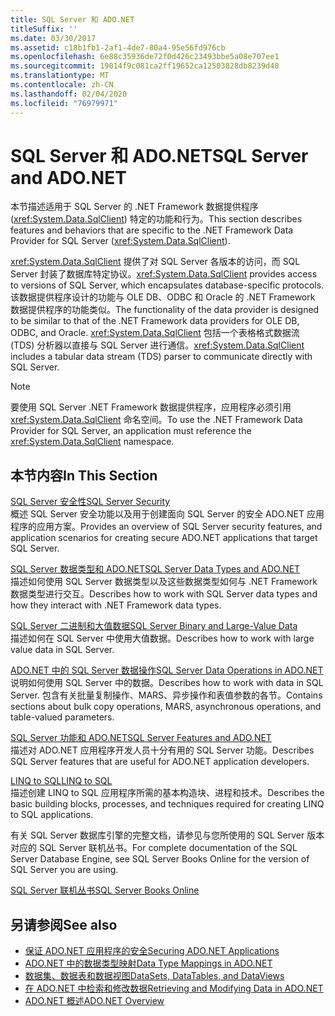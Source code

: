 ```yaml
---
title: SQL Server 和 ADO.NET
titleSuffix: ''
ms.date: 03/30/2017
ms.assetid: c18b1fb1-2af1-4de7-80a4-95e56fd976cb
ms.openlocfilehash: 6e88c35936de72f0d426c23493bbe5a08e707ee1
ms.sourcegitcommit: 19014f9c081ca2ff19652ca12503828db8239d48
ms.translationtype: MT
ms.contentlocale: zh-CN
ms.lasthandoff: 02/04/2020
ms.locfileid: "76979971"
---
```

# <a name="sql-server-and-adonet"></a><span data-ttu-id="99376-102">SQL Server 和 ADO.NET</span><span class="sxs-lookup"><span data-stu-id="99376-102">SQL Server and ADO.NET</span></span>
<span data-ttu-id="99376-103">本节描述适用于 SQL Server 的 .NET Framework 数据提供程序 (<xref:System.Data.SqlClient>) 特定的功能和行为。</span><span class="sxs-lookup"><span data-stu-id="99376-103">This section describes features and behaviors that are specific to the .NET Framework Data Provider for SQL Server (<xref:System.Data.SqlClient>).</span></span>  
  
 <span data-ttu-id="99376-104"><xref:System.Data.SqlClient> 提供了对 SQL Server 各版本的访问，而 SQL Server 封装了数据库特定协议。</span><span class="sxs-lookup"><span data-stu-id="99376-104"><xref:System.Data.SqlClient> provides access to versions of SQL Server, which encapsulates database-specific protocols.</span></span> <span data-ttu-id="99376-105">该数据提供程序设计的功能与 OLE DB、ODBC 和 Oracle 的 .NET Framework 数据提供程序的功能类似。</span><span class="sxs-lookup"><span data-stu-id="99376-105">The functionality of the data provider is designed to be similar to that of the .NET Framework data providers for OLE DB, ODBC, and Oracle.</span></span> <span data-ttu-id="99376-106"><xref:System.Data.SqlClient> 包括一个表格格式数据流 (TDS) 分析器以直接与 SQL Server 进行通信。</span><span class="sxs-lookup"><span data-stu-id="99376-106"><xref:System.Data.SqlClient> includes a tabular data stream (TDS) parser to communicate directly with SQL Server.</span></span>  
  
> [!NOTE]
> <span data-ttu-id="99376-107">要使用 SQL Server .NET Framework 数据提供程序，应用程序必须引用 <xref:System.Data.SqlClient> 命名空间。</span><span class="sxs-lookup"><span data-stu-id="99376-107">To use the .NET Framework Data Provider for SQL Server, an application must reference the <xref:System.Data.SqlClient> namespace.</span></span>  
  
## <a name="in-this-section"></a><span data-ttu-id="99376-108">本节内容</span><span class="sxs-lookup"><span data-stu-id="99376-108">In This Section</span></span>  
 [<span data-ttu-id="99376-109">SQL Server 安全性</span><span class="sxs-lookup"><span data-stu-id="99376-109">SQL Server Security</span></span>](sql-server-security.md)  
 <span data-ttu-id="99376-110">概述 SQL Server 安全功能以及用于创建面向 SQL Server 的安全 ADO.NET 应用程序的应用方案。</span><span class="sxs-lookup"><span data-stu-id="99376-110">Provides an overview of SQL Server security features, and application scenarios for creating secure ADO.NET applications that target SQL Server.</span></span>  
  
 [<span data-ttu-id="99376-111">SQL Server 数据类型和 ADO.NET</span><span class="sxs-lookup"><span data-stu-id="99376-111">SQL Server Data Types and ADO.NET</span></span>](sql-server-data-types.md)  
 <span data-ttu-id="99376-112">描述如何使用 SQL Server 数据类型以及这些数据类型如何与 .NET Framework 数据类型进行交互。</span><span class="sxs-lookup"><span data-stu-id="99376-112">Describes how to work with SQL Server data types and how they interact with .NET Framework data types.</span></span>  
  
 [<span data-ttu-id="99376-113">SQL Server 二进制和大值数据</span><span class="sxs-lookup"><span data-stu-id="99376-113">SQL Server Binary and Large-Value Data</span></span>](sql-server-binary-and-large-value-data.md)  
 <span data-ttu-id="99376-114">描述如何在 SQL Server 中使用大值数据。</span><span class="sxs-lookup"><span data-stu-id="99376-114">Describes how to work with large value data in SQL Server.</span></span>  
  
 [<span data-ttu-id="99376-115">ADO.NET 中的 SQL Server 数据操作</span><span class="sxs-lookup"><span data-stu-id="99376-115">SQL Server Data Operations in ADO.NET</span></span>](sql-server-data-operations.md)  
 <span data-ttu-id="99376-116">说明如何使用 SQL Server 中的数据。</span><span class="sxs-lookup"><span data-stu-id="99376-116">Describes how to work with data in SQL Server.</span></span> <span data-ttu-id="99376-117">包含有关批量复制操作、MARS、异步操作和表值参数的各节。</span><span class="sxs-lookup"><span data-stu-id="99376-117">Contains sections about bulk copy operations, MARS, asynchronous operations, and table-valued parameters.</span></span>  
  
 [<span data-ttu-id="99376-118">SQL Server 功能和 ADO.NET</span><span class="sxs-lookup"><span data-stu-id="99376-118">SQL Server Features and ADO.NET</span></span>](sql-server-features-and-adonet.md)  
 <span data-ttu-id="99376-119">描述对 ADO.NET 应用程序开发人员十分有用的 SQL Server 功能。</span><span class="sxs-lookup"><span data-stu-id="99376-119">Describes SQL Server features that are useful for ADO.NET application developers.</span></span>  
  
 [<span data-ttu-id="99376-120">LINQ to SQL</span><span class="sxs-lookup"><span data-stu-id="99376-120">LINQ to SQL</span></span>](./linq/index.md)  
 <span data-ttu-id="99376-121">描述创建 LINQ to SQL 应用程序所需的基本构造块、进程和技术。</span><span class="sxs-lookup"><span data-stu-id="99376-121">Describes the basic building blocks, processes, and techniques required for creating LINQ to SQL applications.</span></span>  
  
 <span data-ttu-id="99376-122">有关 SQL Server 数据库引擎的完整文档，请参见与您所使用的 SQL Server 版本对应的 SQL Server 联机丛书。</span><span class="sxs-lookup"><span data-stu-id="99376-122">For complete documentation of the SQL Server Database Engine, see SQL Server Books Online for the version of SQL Server you are using.</span></span>  
  
 [<span data-ttu-id="99376-123">SQL Server 联机丛书</span><span class="sxs-lookup"><span data-stu-id="99376-123">SQL Server Books Online</span></span>](/sql/sql-server/sql-server-technical-documentation)  
  
## <a name="see-also"></a><span data-ttu-id="99376-124">另请参阅</span><span class="sxs-lookup"><span data-stu-id="99376-124">See also</span></span>

- [<span data-ttu-id="99376-125">保证 ADO.NET 应用程序的安全</span><span class="sxs-lookup"><span data-stu-id="99376-125">Securing ADO.NET Applications</span></span>](../securing-ado-net-applications.md)
- [<span data-ttu-id="99376-126">ADO.NET 中的数据类型映射</span><span class="sxs-lookup"><span data-stu-id="99376-126">Data Type Mappings in ADO.NET</span></span>](../data-type-mappings-in-ado-net.md)
- [<span data-ttu-id="99376-127">数据集、数据表和数据视图</span><span class="sxs-lookup"><span data-stu-id="99376-127">DataSets, DataTables, and DataViews</span></span>](../dataset-datatable-dataview/index.md)
- [<span data-ttu-id="99376-128">在 ADO.NET 中检索和修改数据</span><span class="sxs-lookup"><span data-stu-id="99376-128">Retrieving and Modifying Data in ADO.NET</span></span>](../retrieving-and-modifying-data.md)
- [<span data-ttu-id="99376-129">ADO.NET 概述</span><span class="sxs-lookup"><span data-stu-id="99376-129">ADO.NET Overview</span></span>](../ado-net-overview.md)
